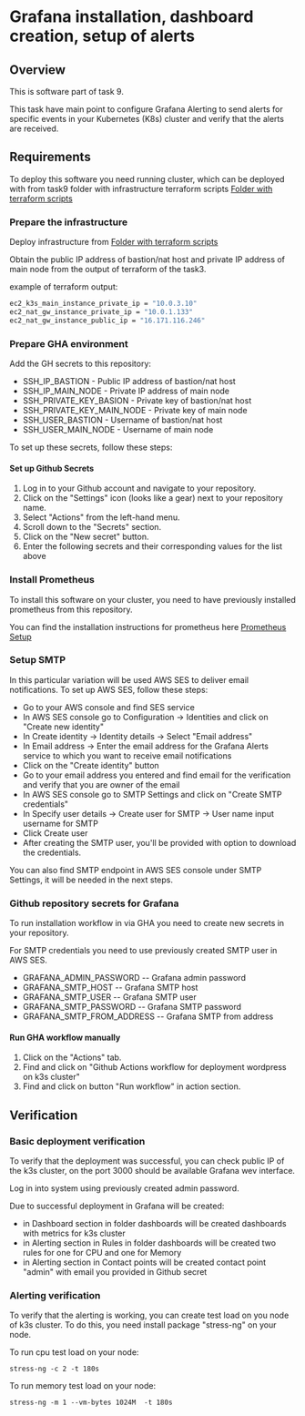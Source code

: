 # Grafana installation, dashboard creation, setup of alerts

## Overview

This is software part of task 9.

This task have main point to configure Grafana Alerting to send alerts for specific events in your Kubernetes (K8s) cluster and verify that the alerts are received.

## Requirements

To deploy this software you need running cluster, which can be deployed with from task9 folder with infrastructure terraform scripts [Folder with terraform scripts](https://github.com/thirdmadman/rsschool-devops-course-tasks/tree/task-9/task_9)

### Prepare the infrastructure

Deploy infrastructure from [Folder with terraform scripts](https://github.com/thirdmadman/rsschool-devops-course-tasks/tree/task-9/task_9)

Obtain the public IP address of bastion/nat host and private IP address of main node from the output of terraform of the task3.

example of terraform output:

```bash
ec2_k3s_main_instance_private_ip = "10.0.3.10"
ec2_nat_gw_instance_private_ip = "10.0.1.133"
ec2_nat_gw_instance_public_ip = "16.171.116.246"
```

### Prepare GHA environment

Add the GH secrets to this repository:

- SSH_IP_BASTION - Public IP address of bastion/nat host
- SSH_IP_MAIN_NODE - Private IP address of main node
- SSH_PRIVATE_KEY_BASION - Private key of bastion/nat host
- SSH_PRIVATE_KEY_MAIN_NODE - Private key of main node
- SSH_USER_BASTION - Username of bastion/nat host
- SSH_USER_MAIN_NODE - Username of main node

To set up these secrets, follow these steps:

#### Set up Github Secrets

1. Log in to your Github account and navigate to your repository.
2. Click on the "Settings" icon (looks like a gear) next to your repository name.
3. Select "Actions" from the left-hand menu.
4. Scroll down to the "Secrets" section.
5. Click on the "New secret" button.
6. Enter the following secrets and their corresponding values for the list above

### Install Prometheus

To install this software on your cluster, you need to have previously installed prometheus from this repository.

You can find the installation instructions for prometheus here [Prometheus Setup](../prometheus/README.md)

### Setup SMTP

In this particular variation will be used AWS SES to deliver email notifications.
To set up AWS SES, follow these steps:

- Go to your AWS console and find SES service
- In AWS SES console go to Configuration -> Identities and click on "Create new identity"
- In Create identity -> Identity details  -> Select "Email address"
- In Email address -> Enter the email address for the Grafana Alerts service to which you want to receive email notifications
- Click on the "Create identity" button
- Go to your email address you entered and find email for the verification and verify that you are owner of the email
- In AWS SES console go to SMTP Settings and click on "Create SMTP credentials"
- In Specify user details -> Create user for SMTP -> User name input username for SMTP
- Click Create user
- After creating the SMTP user, you'll be provided with option to download the credentials.

You can also find SMTP endpoint in AWS SES console under SMTP Settings, it will be needed in the next steps.

### Github repository secrets for Grafana

To run installation workflow in via GHA you need to create new secrets in your repository.

For SMTP credentials you need to use previously created SMTP user in AWS SES.

- GRAFANA_ADMIN_PASSWORD -- Grafana admin password
- GRAFANA_SMTP_HOST -- Grafana SMTP host
- GRAFANA_SMTP_USER  -- Grafana SMTP user
- GRAFANA_SMTP_PASSWORD  -- Grafana SMTP password
- GRAFANA_SMTP_FROM_ADDRESS  -- Grafana SMTP from address

#### Run GHA workflow manually

1. Click on the "Actions" tab.
2. Find and click on "Github Actions workflow for deployment wordpress on k3s cluster"
3. Find and click on button "Run workflow" in action section.

## Verification

### Basic deployment verification

To verify that the deployment was successful, you can check public IP of the k3s cluster, on the port 3000 should be available Grafana wev interface.

Log in into system using previously created admin password.

Due to successful deployment in Grafana will be created:

- in Dashboard section in folder dashboards will be created dashboards with metrics for k3s cluster
- in Alerting section in Rules in folder dashboards will be created two rules for one for CPU and one for Memory
- in Alerting section in Contact points will be created contact point "admin" with email you provided in Github secret

### Alerting verification

To verify that the alerting is working, you can create test load on you node of k3s cluster.
To do this, you need install package "stress-ng" on your node.

To run cpu test load on your node:

```stress-ng -c 2 -t 180s```

To run memory test load on your node:

```stress-ng -m 1 --vm-bytes 1024M  -t 180s```
